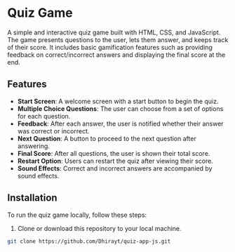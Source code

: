 # Quiz Game

A simple and interactive quiz game built with HTML, CSS, and JavaScript. The game presents questions to the user, lets them answer, and keeps track of their score. It includes basic gamification features such as providing feedback on correct/incorrect answers and displaying the final score at the end.

## Features

- **Start Screen**: A welcome screen with a start button to begin the quiz.
- **Multiple Choice Questions**: The user can choose from a set of options for each question.
- **Feedback**: After each answer, the user is notified whether their answer was correct or incorrect.
- **Next Question**: A button to proceed to the next question after answering.
- **Final Score**: After all questions, the user is shown their total score.
- **Restart Option**: Users can restart the quiz after viewing their score.
- **Sound Effects**: Correct and incorrect answers are accompanied by sound effects.

## Installation

To run the quiz game locally, follow these steps:

1. Clone or download this repository to your local machine.

```bash
git clone https://github.com/Dhirayt/quiz-app-js.git
